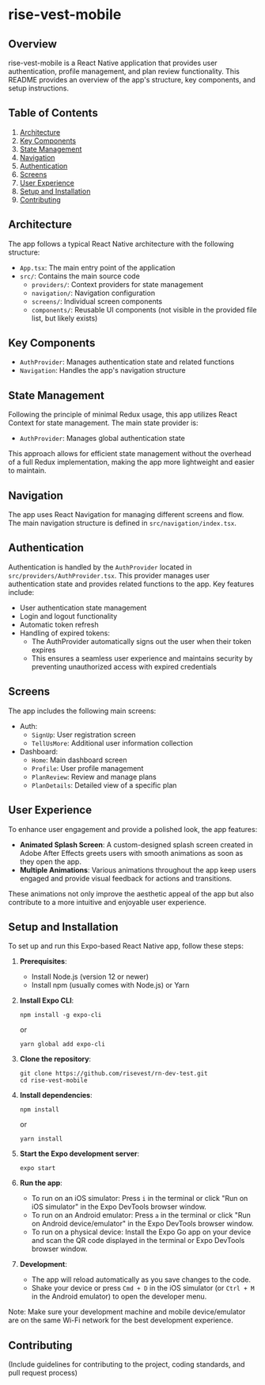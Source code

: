 # rise-vest-mobile

## Overview

rise-vest-mobile is a React Native application that provides user authentication, profile management, and plan review functionality. This README provides an overview of the app's structure, key components, and setup instructions.

## Table of Contents

1. [Architecture](#architecture)
2. [Key Components](#key-components)
3. [State Management](#state-management)
4. [Navigation](#navigation)
5. [Authentication](#authentication)
6. [Screens](#screens)
7. [User Experience](#user-experience)
8. [Setup and Installation](#setup-and-installation)
9. [Contributing](#contributing)

## Architecture

The app follows a typical React Native architecture with the following structure:

- `App.tsx`: The main entry point of the application
- `src/`: Contains the main source code
  - `providers/`: Context providers for state management
  - `navigation/`: Navigation configuration
  - `screens/`: Individual screen components
  - `components/`: Reusable UI components (not visible in the provided file list, but likely exists)

## Key Components

- `AuthProvider`: Manages authentication state and related functions
- `Navigation`: Handles the app's navigation structure

## State Management

Following the principle of minimal Redux usage, this app utilizes React Context for state management. The main state provider is:

- `AuthProvider`: Manages global authentication state

This approach allows for efficient state management without the overhead of a full Redux implementation, making the app more lightweight and easier to maintain.

## Navigation

The app uses React Navigation for managing different screens and flow. The main navigation structure is defined in `src/navigation/index.tsx`.

## Authentication

Authentication is handled by the `AuthProvider` located in `src/providers/AuthProvider.tsx`. This provider manages user authentication state and provides related functions to the app. Key features include:

- User authentication state management
- Login and logout functionality
- Automatic token refresh
- Handling of expired tokens:
  - The AuthProvider automatically signs out the user when their token expires
  - This ensures a seamless user experience and maintains security by preventing unauthorized access with expired credentials

## Screens

The app includes the following main screens:

- Auth:
  - `SignUp`: User registration screen
  - `TellUsMore`: Additional user information collection
- Dashboard:
  - `Home`: Main dashboard screen
  - `Profile`: User profile management
  - `PlanReview`: Review and manage plans
  - `PlanDetails`: Detailed view of a specific plan

## User Experience

To enhance user engagement and provide a polished look, the app features:

- **Animated Splash Screen**: A custom-designed splash screen created in Adobe After Effects greets users with smooth animations as soon as they open the app.
- **Multiple Animations**: Various animations throughout the app keep users engaged and provide visual feedback for actions and transitions.

These animations not only improve the aesthetic appeal of the app but also contribute to a more intuitive and enjoyable user experience.

## Setup and Installation

To set up and run this Expo-based React Native app, follow these steps:

1. **Prerequisites**:
   - Install Node.js (version 12 or newer)
   - Install npm (usually comes with Node.js) or Yarn

2. **Install Expo CLI**:
   ```
   npm install -g expo-cli
   ```
   or
   ```
   yarn global add expo-cli
   ```

3. **Clone the repository**:
   ```
   git clone https://github.com/risevest/rn-dev-test.git
   cd rise-vest-mobile
   ```

4. **Install dependencies**:
   ```
   npm install
   ```
   or
   ```
   yarn install
   ```

5. **Start the Expo development server**:
   ```
   expo start
   ```

6. **Run the app**:
   - To run on an iOS simulator: Press `i` in the terminal or click "Run on iOS simulator" in the Expo DevTools browser window.
   - To run on an Android emulator: Press `a` in the terminal or click "Run on Android device/emulator" in the Expo DevTools browser window.
   - To run on a physical device: Install the Expo Go app on your device and scan the QR code displayed in the terminal or Expo DevTools browser window.

7. **Development**:
   - The app will reload automatically as you save changes to the code.
   - Shake your device or press `Cmd + D` in the iOS simulator (or `Ctrl + M` in the Android emulator) to open the developer menu.

Note: Make sure your development machine and mobile device/emulator are on the same Wi-Fi network for the best development experience.

## Contributing

(Include guidelines for contributing to the project, coding standards, and pull request process)
